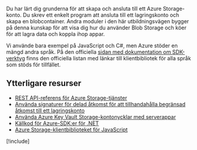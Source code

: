 Du har lärt dig grunderna för att skapa och ansluta till ett Azure Storage-konto. Du skrev ett enkelt program att ansluta till ett lagringskonto och skapa en blobcontainer. Andra moduler i den här utbildningsvägen bygger på denna kunskap för att visa dig hur du använder Blob Storage och köer för att lagra data och koppla ihop appar.

Vi använde bara exempel på JavaScript och C#, men Azure stöder en mängd andra språk. På den officiella [sidan med dokumentation om SDK-verktyg](https://docs.microsoft.com/azure/#pivot=sdkstools) finns den officiella listan med länkar till klientbibliotek för alla språk som stöds för tillfället.

## <a name="additional-resources"></a>Ytterligare resurser

- [REST API-referens för Azure Storage-tjänster](https://docs.microsoft.com/rest/api/storageservices/)
- [Använda signaturer för delad åtkomst för att tillhandahålla begränsad åtkomst till ett lagringskonto](https://docs.microsoft.com/azure/storage/common/storage-dotnet-shared-access-signature-part-1)
- [Använda Azure Key Vault Storage-kontonycklar med serverappar](https://docs.microsoft.com/azure/key-vault/key-vault-ovw-storage-keys)
- [Källkod för Azure-SDK:er för .NET](https://github.com/Azure/azure-sdk-for-net)
- [Azure Storage-klientbiblioteket för JavaScript](https://github.com/Azure/azure-storage-node#azure-storage-javascript-client-library-for-browsers)

[!include[](../../../includes/azure-sandbox-cleanup.md)]